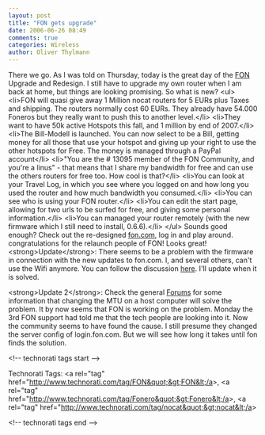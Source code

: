 ```yaml
---
layout: post
title: "FON gets upgrade"
date: 2006-06-26 08:49
comments: true
categories: Wireless
author: Oliver Thylmann
---
```






There we go. As I was told on Thursday, today is the great day of the [FON](http://fon.com/) Upgrade and Redesign. I still have to upgrade my own router when I am back at home, but things are looking promising.   So what is new?
&lt;ul&gt;
	&lt;li&gt;FON will quasi give away 1 Million nocat routers for 5 EURs plus Taxes and shipping. The routers normally cost 60 EURs. They already have 54.000 Foneros but they really want to push this to another level.&lt;/li&gt;
	&lt;li&gt;They want to have 50k active Hotspots this fall, and 1 million by end of 2007.&lt;/li&gt;
	&lt;li&gt;The Bill-Modell is launched. You can now select to be a Bill, getting money for all those that use your hotspot and giving up your right to use the other hotspots for Free. The money is managed through a PayPal account&lt;/li&gt;
	&lt;li&gt;&quot;You are the # 13095 member of the FON Community, and you're a linus&quot; - that means that I share my bandwidth for free and can use the others routers for free too. How cool is that?&lt;/li&gt;
	&lt;li&gt;You can look at your Travel Log, in which you see where you logged on and how long you used the router and how much bandwidth you consumed.&lt;/li&gt;
	&lt;li&gt;You can see who is using your FON router.&lt;/li&gt;
	&lt;li&gt;You can edit the start page, allowing for two urls to be surfed for free, and giving some personal information.&lt;/li&gt;
	&lt;li&gt;You can managed your router remotely (with the new firmware which I still need to install, 0.6.6).&lt;/li&gt;
&lt;/ul&gt;
Sounds good enough? Check out the re-designed [fon.com](http://fon.com/), log in and play around. congratulations for the relaunch people of FON! Looks great!  &lt;strong&gt;Update&lt;/strong&gt;: There seems to be a problem with the firmware in connection with the new updates to fon.com. I, and several others, can't use the Wifi anymore. You can follow the discussion [here](http://boards.fon.com/viewtopic.php?t=1000). I'll update when it is solved.

&lt;strong&gt;Update 2&lt;/strong&gt;: Check the general [Forums](http://boards.fon.com/viewforum.php?f=2) for some information that changing the MTU on a host computer will solve the problem. It by now seems that FON is working on the problem. Monday the 3rd FON support had told me that the tech people are looking into it. Now the community seems to have found the cause. I still presume they changed the server config of login.fon.com. But we will see how long it takes until fon finds the solution.

&lt;!-- technorati tags start --&gt;

Technorati Tags: &lt;a rel=&quot;tag&quot; href=&quot;http://www.technorati.com/tag/FON&quot;&gt;FON&lt;/a&gt;, &lt;a rel=&quot;tag&quot; href=&quot;http://www.technorati.com/tag/Fonero&quot;&gt;Fonero&lt;/a&gt;, &lt;a rel=&quot;tag&quot; href=&quot;http://www.technorati.com/tag/nocat&quot;&gt;nocat&lt;/a&gt;

&lt;!-- technorati tags end --&gt;


